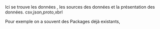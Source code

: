 Ici se trouve les données , les sources des données et la présentation des données.
csv,json,proto,xbrl

Pour exemple on a souvent des Packages déjà existants,
